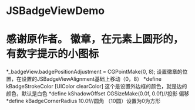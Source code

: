 JSBadgeViewDemo
===============
感谢原作者。
徽章，在元素上圆形的，有数字提示的小图标
===============

####

*_badgeView.badgePositionAdjustment = CGPointMake(0, 8);  设置徽章的位置，在设置的JSBadgeViewAlignment基础上移动（0，8）
*define kBadgeStrokeColor [UIColor clearColor]  这个是设置外边框的颜色，就是边的颜色，默认是白色
*define kShadowOffset CGSizeMake(0.0f, 0.0f)//投影 偏移
*define kBadgeCornerRadius 10.0f//圆角 （10圆）设置为0为方形

